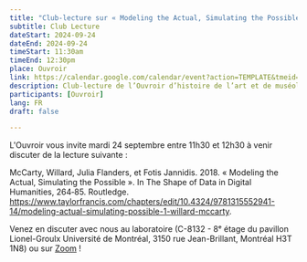 ```yaml
---
title: "Club-lecture sur « Modeling the Actual, Simulating the Possible » de McCarty, Willard, Julia Flanders, et Fotis Jannidis"
subtitle: Club Lecture 
dateStart: 2024-09-24
dateEnd: 2024-09-24
timeStart: 11:30am
timeEnd: 12:30pm
place: Ouvroir
link: https://calendar.google.com/calendar/event?action=TEMPLATE&tmeid=NGdhNDhnZ2ljMTBoNmh0OWZxdjlvdjkyajAgbGFib3V2cm9pckBt&tmsrc=labouvroir%40gmail.com
description: Club-lecture de l’Ouvroir d’histoire de l’art et de muséologie numériques le mardi 24 septembre 2024, de 11h30 à 12h30, au C-8132 du pavillon Jean-Brillant (Université de Montréal).
participants: [Ouvroir]
lang: FR
draft: false

---
```


L'Ouvroir vous invite mardi 24 septembre entre 11h30 et 12h30 à venir discuter de la lecture suivante : 

McCarty, Willard, Julia Flanders, et Fotis Jannidis. 2018. « Modeling the Actual, Simulating the Possible ». In The Shape of Data in Digital Humanities, 264‑85. Routledge. https://www.taylorfrancis.com/chapters/edit/10.4324/9781315552941-14/modeling-actual-simulating-possible-1-willard-mccarty.

Venez en discuter avec nous au laboratoire (C-8132 - 8ᵉ étage du pavillon Lionel-Groulx Université de Montréal, 3150 rue Jean-Brillant, Montréal H3T 1N8) ou sur [Zoom](https://www.google.com/url?q=https://umontreal.zoom.us/j/82480661654?pwd%3DcUlzb09hZ3lkd2UvcmpPbTdmQkZBQT09%23success&sa=D&source=calendar&usd=2&usg=AOvVaw0SpKJeoGFBkDqcBB0fB6QS) !
